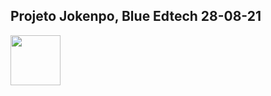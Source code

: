 ## Projeto Jokenpo, Blue Edtech 28-08-21
<p align="left">
  <img src="https://media-exp1.licdn.com/dms/image/C4E0BAQET4zubIYEjJQ/company-logo_200_200/0/1625249003866?e=2159024400&v=beta&t=AL_GUba4oxMd6gw0PcXSx3EpyI0F4bm5cBWF1m7OLSg" width="80px"
</p>
